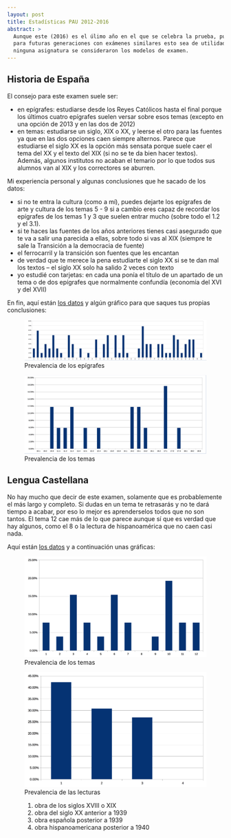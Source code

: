 ```yaml
---
layout: post
title: Estadísticas PAU 2012-2016
abstract: >
  Aunque este (2016) es el úlimo año en el que se celebra la prueba, puede que
  para futuras generaciones con exámenes similares esto sea de utilidad. Para
  ninguna asignatura se consideraron los modelos de examen.
---
```


## Historia de España

El consejo para este examen suele ser:

* en epígrafes: estudiarse desde los Reyes Católicos hasta el final porque los
    últimos cuatro epígrafes suelen versar sobre esos temas (excepto en una
    opción de 2013 y en las dos de 2012)
* en temas: estudiarse un siglo, XIX o XX, y leerse el otro para las fuentes ya
    que en las dos opciones caen siempre alternos. Parece que estudiarse el
    siglo XX es la opción más sensata porque suele caer el tema del XX y el
    texto del XIX (si no se te da bien hacer textos). Además, algunos institutos
    no acaban el temario por lo que todos sus alumnos van al XIX y los
    correctores se aburren.

Mi experiencia personal y algunas conclusiones que he sacado de los datos:

* si no te entra la cultura (como a mí), puedes dejarte los epígrafes de arte y
    cultura de los temas 5 - 9 si a cambio eres capaz de recordar los epígrafes
    de los temas 1 y 3 que suelen entrar mucho (sobre todo el 1.2 y el 3.1).
* si te haces las fuentes de los años anteriores tienes casi asegurado que te va
    a salir una parecida a ellas, sobre todo si vas al XIX (siempre te sale la
    Transición a la democracia de fuente)
* el ferrocarril y la transición son fuentes que les encantan
* de verdad que te merece la pena estudiarte el siglo XX si se te dan mal los
    textos – el siglo XX solo ha salido 2 veces con texto
* yo estudié con tarjetas: en cada una ponía el título de un apartado de un tema
    o de dos epígrafes que normalmente confundía (economía del XVI y del XVII)

En fin, aquí están [los datos](/docs/2016/estadisticas-pau-he.ods) y algún
gráfico para que saques tus propias conclusiones:

<figure>
  <a href="/img/posts/2016/prevalencia-epigrafes.png">
  <img alt="gráfico de barras de los epígrafes" src="/img/posts/2016/prevalencia-epigrafes.png">
  </a>
  <figcaption>Prevalencia de los epígrafes</figcaption>
</figure>

<figure>
  <a href="/img/posts/2016/prevalencia-temas.png">
  <img alt="gráfico de barras de los temas" src="/img/posts/2016/prevalencia-temas.png">
  </a>
  <figcaption>Prevalencia de los temas</figcaption>
</figure>


## Lengua Castellana

No hay mucho que decir de este examen, solamente que es probablemente el más
largo y completo. Si dudas en un tema te retrasarás y no te dará tiempo a
acabar, por eso lo mejor es aprenderselos todos que no son tantos. El tema 12
cae más de lo que parece aunque sí que es verdad que hay algunos, como el 8 o la
lectura de hispanoamérica que no caen casi nada.

Aquí están [los datos](/docs/2016/estadisticas-pau-len.ods) y a
continuación unas gráficas:

<figure>
  <a href="/img/posts/2016/prevalencia-len-temas.png">
  <img alt="gráfico de barras de los temas"
  src="/img/posts/2016/prevalencia-len-temas.png">
  </a>
  <figcaption>Prevalencia de los temas</figcaption>
</figure>

<figure>
  <a href="/img/posts/2016/prevalencia-len-lecturas.png">
  <img src="/img/posts/2016/prevalencia-len-lecturas.png" alt="gráfico de barras
  de las lecturas">
  </a>
  <figcaption>Prevalencia de las lecturas
    <ol>
      <li>obra de los siglos XVIII o XIX</li>
      <li>obra del siglo XX anterior a 1939</li>
      <li>obra española posterior a 1939</li>
      <li>obra hispanoamericana posterior a 1940</li>
    </ol>
  </figcaption>
</figure>

